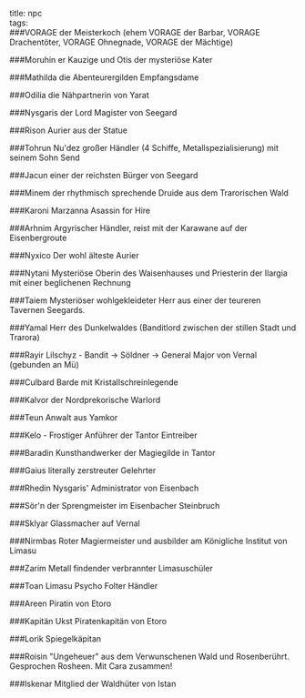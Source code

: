 title: npc  
tags:   
###VORAGEder Meisterkoch (ehem VORAGE der Barbar, VORAGE Drachentöter, VORAGE Ohnegnade, VORAGE der Mächtige)###Moruhiner Kauzige und Otis der mysteriöse Kater  ###Mathilda die AbenteurergildenEmpfangsdame  ###Odilia die Nähpartnerin von Yarat  ###Nysgaris der LordMagister von Seegard  ###Rison Aurier aus der Statue  ###Tohrun Nu'dez großer Händler (4 Schiffe, Metallspezialisierung) mit seinem Sohn Send  ###Jacun einer der reichsten Bürger von Seegard  ###Minem der rhythmisch sprechende Druide aus dem Trarorischen Wald  ###Karoni Marzanna Asassin for Hire  ###Arhnim Argyrischer Händler, reist mit der Karawane auf der Eisenbergroute  ###Nyxico Der wohl älteste Aurier  ###Nytani Mysteriöse Oberin des Waisenhauses und Priesterin der Ilargia mit einer beglichenen Rechnung###Taiem Mysteriöser wohlgekleideter Herr aus einer der teureren Tavernen Seegards.###Yamal Herr des Dunkelwaldes (Banditlord zwischen der stillen Stadt und Trarora)###Rayir Lilschyz - Bandit -> Söldner -> GeneralMajor von Vernal (gebunden an Mü)###Culbard Barde mit Kristallschreinlegende###Kalvor der Nordprekorische Warlord###Teun Anwalt aus Yamkor###Kelo - Frostiger Anführer der TantorEintreiber###Baradin Kunsthandwerker der Magiegilde in Tantor###Gaius literally zerstreuter Gelehrter###Rhedin Nysgaris' Administrator von Eisenbach###Sör'n der Sprengmeister im Eisenbacher Steinbruch###Sklyar Glassmacher auf Vernal###Nirmbas Roter Magiermeister und ausbilder am Königliche Institut von Limasu###Zarim Metall findender verbrannter Limasuschüler###Toan Limasu Psycho Folter Händler###Areen Piratin von Etoro###Kapitän Ukst Piratenkapitän von Etoro###Lorik Spiegelkäpitan###Roisin "Ungeheuer" aus dem Verwunschenen Wald und Rosenberührt. Gesprochen Rosheen. Mit Cara zusammen!###IskenarMitglied der Waldhüter von Istan